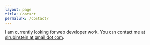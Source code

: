 ```yaml
---
layout: page
title: Contact
permalink: /contact/
---
```


I am currently looking for web developer work. You can contact me at <a target="_blank" href="mailto:slrubinstein@gmail.com">slrubinstein at gmail dot com</a>.